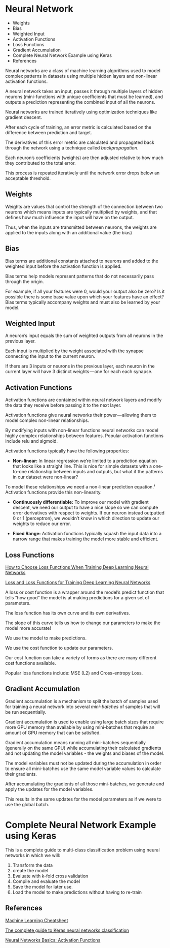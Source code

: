 # Neural Network

<!-- MarkdownTOC -->

- Weights
- Bias
- Weighted Input
- Activation Functions
- Loss Functions
- Gradient Accumulation
- Complete Neural Network Example using Keras
- References

<!-- /MarkdownTOC -->

Neural networks are a class of machine learning algorithms used to model complex patterns in datasets using multiple hidden layers and non-linear activation functions. 

A neural network takes an input, passes it through multiple layers of hidden neurons (mini-functions with unique coefficients that must be learned), and outputs a prediction representing the combined input of all the neurons.

Neural networks are trained iteratively using optimization techniques like gradient descent. 

After each cycle of training, an error metric is calculated based on the difference between prediction and target. 

The derivatives of this error metric are calculated and propagated back through the network using a technique called _backpropagation_.

Each neuron’s coefficients (weights) are then adjusted relative to how much they contributed to the total error. 

This process is repeated iteratively until the network error drops below an acceptable threshold.

## Weights

Weights are values that control the strength of the connection between two neurons which means inputs are typically multiplied by weights, and that defines how much influence the input will have on the output. 

Thus, when the inputs are transmitted between neurons, the weights are applied to the inputs along with an additional value (the bias)


## Bias

Bias terms are additional constants attached to neurons and added to the weighted input before the activation function is applied. 

Bias terms help models represent patterns that do not necessarily pass through the origin. 

For example, if all your features were 0, would your output also be zero? Is it possible there is some base value upon which your features have an effect? Bias terms typically accompany weights and must also be learned by your model.

## Weighted Input

A neuron’s input equals the sum of weighted outputs from all neurons in the previous layer. 

Each input is multiplied by the weight associated with the synapse connecting the input to the current neuron. 

If there are 3 inputs or neurons in the previous layer, each neuron in the current layer will have 3 distinct weights — one for each each synapse.

## Activation Functions

Activation functions are contained within neural network layers and modify the data they receive before passing it to the next layer. 

Activation functions give neural networks their power — allowing them to model complex non-linear relationships. 

By modifying inputs with non-linear functions neural networks can model highly complex relationships between features. Popular activation functions include relu and sigmoid.

Activation functions typically have the following properties:

- **Non-linear:** In linear regression we’re limited to a prediction equation that looks like a straight line. This is nice for simple datasets with a one-to-one relationship between inputs and outputs, but what if the patterns in our dataset were non-linear?

To model these relationships we need a non-linear prediction equation.¹ Activation functions provide this non-linearity.

- **Continuously differentiable:** To improve our model with gradient descent, we need our output to have a nice slope so we can compute error derivatives with respect to weights. If our neuron instead outputted 0 or 1 (perceptron), we wouldn’t know in which direction to update our weights to reduce our error.

- **Fixed Range:** Activation functions typically squash the input data into a narrow range that makes training the model more stable and efficient.


## Loss Functions

[How to Choose Loss Functions When Training Deep Learning Neural Networks](https://machinelearningmastery.com/how-to-choose-loss-functions-when-training-deep-learning-neural-networks/)

[Loss and Loss Functions for Training Deep Learning Neural Networks](https://machinelearningmastery.com/loss-and-loss-functions-for-training-deep-learning-neural-networks/)

A loss or cost function is a wrapper around the model’s predict function that tells “how good” the model is at making predictions for a given set of parameters. 

The loss function has its own curve and its own derivatives. 

The slope of this curve tells us how to change our parameters to make the model more accurate! 

We use the model to make predictions. 

We use the cost function to update our parameters. 

Our cost function can take a variety of forms as there are many different cost functions available. 

Popular loss functions include: MSE (L2) and Cross-entropy Loss.

## Gradient Accumulation

Gradient accumulation is a mechanism to split the batch of samples used for training a neural network into several _mini-batches_ of samples that will be run sequentially.

Gradient accumulation is used to enable using large batch sizes that require more GPU memory than available by using mini-batches that require an amount of GPU memory that can be satisfied.

Gradient accumulation means running all mini-batches sequentially (generally on the same GPU) while accumulating their calculated gradients and not updating the model variables - the weights and biases of the model. 

The model variables must not be updated during the accumulation in order to ensure all mini-batches use the same model variable values to calculate their gradients. 

After accumulating the gradients of all those mini-batches, we generate and apply the updates for the model variables.

This results in the same updates for the model parameters as if we were to use the global batch.




# Complete Neural Network Example using Keras

This is a complete guide to multi-class classification problem using neural networks in which we will:

1. Transform the data
2. create the model
3. Evaluate with k-fold cross validation 
4. Compile and evaluate the model 
5. Save the model for later use. 
6. Load the model to make predictions without having to re-train



## References

[Machine Learning Cheatsheet](https://ml-cheatsheet.readthedocs.io/en/latest/index.html)

[The complete guide to Keras neural networks classification](https://shaun-enslin.medium.com/deep-dive-into-tensorflow-keras-with-a-real-life-neural-network-multi-class-problem-e50b1420432f)

[Neural Networks Basics: Activation Functions](https://medium.com/artificialis/neural-networks-basics-activation-functions-d75b67383da7)


